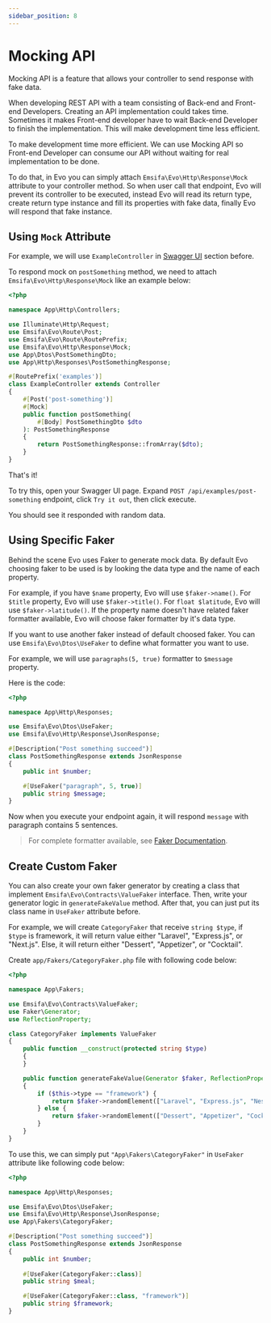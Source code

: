 ```yaml
---
sidebar_position: 8
---
```


# Mocking API

Mocking API is a feature that allows your controller to send response with fake data.

When developing REST API with a team consisting of Back-end and Front-end Developers. Creating an API implementation could takes time. Sometimes it makes Front-end developer have to wait Back-end Developer to finish the implementation. This will make development time less efficient.

To make development time more efficient. We can use Mocking API so Front-end Developer can consume our API without waiting for real implementation to be done.

To do that, in Evo you can simply attach `Emsifa\Evo\Http\Response\Mock` attribute to your controller method. So when user call that endpoint, Evo will prevent its controller to be executed, instead Evo will read its return type, create return type instance and fill its properties with fake data, finally Evo will respond that fake instance.

## Using `Mock` Attribute

For example, we will use `ExampleController` in [Swagger UI](/docs/swagger-ui#setup-swagger-ui) section before.

To respond mock on `postSomething` method, we need to attach `Emsifa\Evo\Http\Response\Mock` like an example below:

```php {8,16}
<?php

namespace App\Http\Controllers;

use Illuminate\Http\Request;
use Emsifa\Evo\Route\Post;
use Emsifa\Evo\Route\RoutePrefix;
use Emsifa\Evo\Http\Response\Mock;
use App\Dtos\PostSomethingDto;
use App\Http\Responses\PostSomethingResponse;

#[RoutePrefix('examples')]
class ExampleController extends Controller
{
    #[Post('post-something')]
    #[Mock]
    public function postSomething(
        #[Body] PostSomethingDto $dto
    ): PostSomethingResponse
    {
        return PostSomethingResponse::fromArray($dto);
    }
}
```

That's it!

To try this, open your Swagger UI page. Expand `POST /api/examples/post-something` endpoint, click `Try it out`, then click execute.

You should see it responded with random data.

## Using Specific Faker

Behind the scene Evo uses Faker to generate mock data. By default Evo choosing faker to be used is by looking the data type and the name of each property.

For example, if you have `$name` property, Evo will use `$faker->name()`. For `$title` property, Evo will use `$faker->title()`. For `float $latitude`, Evo will use `$faker->latitude()`. If the property name doesn't have related faker formatter available, Evo will choose faker formatter by it's data type.

If you want to use another faker instead of default choosed faker. You can use `Emsifa\Evo\Dtos\UseFaker` to define what formatter you want to use.

For example, we will use `paragraphs(5, true)` formatter to `$message` property.

Here is the code:

```php {5,13}
<?php

namespace App\Http\Responses;

use Emsifa\Evo\Dtos\UseFaker;
use Emsifa\Evo\Http\Response\JsonResponse;

#[Description("Post something succeed")]
class PostSomethingResponse extends JsonResponse
{
    public int $number;

    #[UseFaker("paragraph", 5, true)]
    public string $message;
}
```

Now when you execute your endpoint again, it will respond `message` with paragraph contains 5 sentences.

> For complete formatter available, see [Faker Documentation](https://fakerphp.github.io/).

## Create Custom Faker

You can also create your own faker generator by creating a class that implement `Emsifa\Evo\Contracts\ValueFaker` interface. Then, write your generator logic in `generateFakeValue` method. After that, you can just put its class name in `UseFaker` attribute before.

For example, we will create `CategoryFaker` that receive `string $type`, if `$type` is framework, it will return value either "Laravel", "Express.js", or "Next.js". Else, it will return either "Dessert", "Appetizer", or "Cocktail".

Create `app/Fakers/CategoryFaker.php` file with following code below:

```php
<?php

namespace App\Fakers;

use Emsifa\Evo\Contracts\ValueFaker;
use Faker\Generator;
use ReflectionProperty;

class CategoryFaker implements ValueFaker
{
    public function __construct(protected string $type)
    {
    }

    public function generateFakeValue(Generator $faker, ReflectionProperty $property): mixed
    {
        if ($this->type == "framework") {
            return $faker->randomElement(["Laravel", "Express.js", "Nest.js"]);
        } else {
            return $faker->randomElement(["Dessert", "Appetizer", "Cocktail"]);
        }
    }
}
```

To use this, we can simply put `"App\Fakers\CategoryFaker"` in `UseFaker` attribute like following code below:

```php {7,14,17}
<?php

namespace App\Http\Responses;

use Emsifa\Evo\Dtos\UseFaker;
use Emsifa\Evo\Http\Response\JsonResponse;
use App\Fakers\CategoryFaker;

#[Description("Post something succeed")]
class PostSomethingResponse extends JsonResponse
{
    public int $number;
    
    #[UseFaker(CategoryFaker::class)]
    public string $meal;

    #[UseFaker(CategoryFaker::class, "framework")]
    public string $framework;
}
```